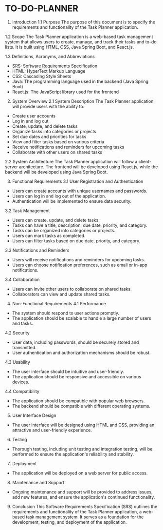 # TO-DO-PLANNER




 1. Introduction
1.1 Purpose
The purpose of this document is to specify the requirements and functionality of the Task Planner application.

 1.2 Scope
The Task Planner application is a web-based task management system that allows users to create, manage, and track their tasks and to-do lists. It is built using HTML, CSS, Java Spring Boot, and React.js.

 1.3 Definitions, Acronyms, and Abbreviations
- SRS: Software Requirements Specification
- HTML: HyperText Markup Language
- CSS: Cascading Style Sheets
- Java: The programming language used in the backend (Java Spring Boot)
- React.js: The JavaScript library used for the frontend

 2. System Overview
 2.1 System Description
The Task Planner application will provide users with the ability to:
- Create user accounts
- Log in and log out
- Create, update, and delete tasks
- Organize tasks into categories or projects
- Set due dates and priorities for tasks
- View and filter tasks based on various criteria
- Receive notifications and reminders for upcoming tasks
- Collaborate with other users on shared tasks

 2.2 System Architecture
The Task Planner application will follow a client-server architecture. The frontend will be developed using React.js, while the backend will be developed using Java Spring Boot.

 3. Functional Requirements
3.1 User Registration and Authentication
- Users can create accounts with unique usernames and passwords.
- Users can log in and log out of the application.
- Authentication will be implemented to ensure data security.

 3.2 Task Management
- Users can create, update, and delete tasks.
- Tasks can have a title, description, due date, priority, and category.
- Tasks can be organized into categories or projects.
- Users can mark tasks as completed.
- Users can filter tasks based on due date, priority, and category.

 3.3 Notifications and Reminders
- Users will receive notifications and reminders for upcoming tasks.
- Users can choose notification preferences, such as email or in-app notifications.

 3.4 Collaboration
- Users can invite other users to collaborate on shared tasks.
- Collaborators can view and update shared tasks.

 4. Non-Functional Requirements
 4.1 Performance
- The system should respond to user actions promptly.
- The application should be scalable to handle a large number of users and tasks.

 4.2 Security
- User data, including passwords, should be securely stored and transmitted.
- User authentication and authorization mechanisms should be robust.

 4.3 Usability
- The user interface should be intuitive and user-friendly.
- The application should be responsive and accessible on various devices.

 4.4 Compatibility
- The application should be compatible with popular web browsers.
- The backend should be compatible with different operating systems.

5. User Interface Design
- The user interface will be designed using HTML and CSS, providing an attractive and user-friendly experience.

6. Testing
- Thorough testing, including unit testing and integration testing, will be performed to ensure the application's reliability and stability.

 7. Deployment
- The application will be deployed on a web server for public access.

8. Maintenance and Support
- Ongoing maintenance and support will be provided to address issues, add new features, and ensure the application's continued functionality.
 9. Conclusion
This Software Requirements Specification (SRS) outlines the requirements and functionality of the Task Planner application, a web-based task management system. It serves as a foundation for the development, testing, and deployment of the application.

